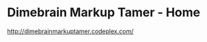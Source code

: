 <!--
id: 182647786
link: http://kevinisom.info/post/182647786/dimebrain-markup-tamer-home
slug: dimebrain-markup-tamer-home
date: Tue Sep 08 2009 18:56:30 GMT+1200 (NZST)
raw: {"blog_name":"kevinisom","id":182647786,"post_url":"http://kevinisom.info/post/182647786/dimebrain-markup-tamer-home","slug":"dimebrain-markup-tamer-home","type":"link","date":"2009-09-08 06:56:30 GMT","timestamp":1252392990,"state":"published","format":"html","reblog_key":"IJRW1PQ7","tags":[],"short_url":"http://tmblr.co/Zw68YyAullg","highlighted":[],"feed_item":"http://dimebrainmarkuptamer.codeplex.com/","from_feed_id":"650234","note_count":0,"title":"Dimebrain Markup Tamer - Home","url":"http://dimebrainmarkuptamer.codeplex.com/","description":""}
publish: 2009-09-08
tags: 
title: Dimebrain Markup Tamer - Home
-->


Dimebrain Markup Tamer - Home
=============================

<http://dimebrainmarkuptamer.codeplex.com/>

